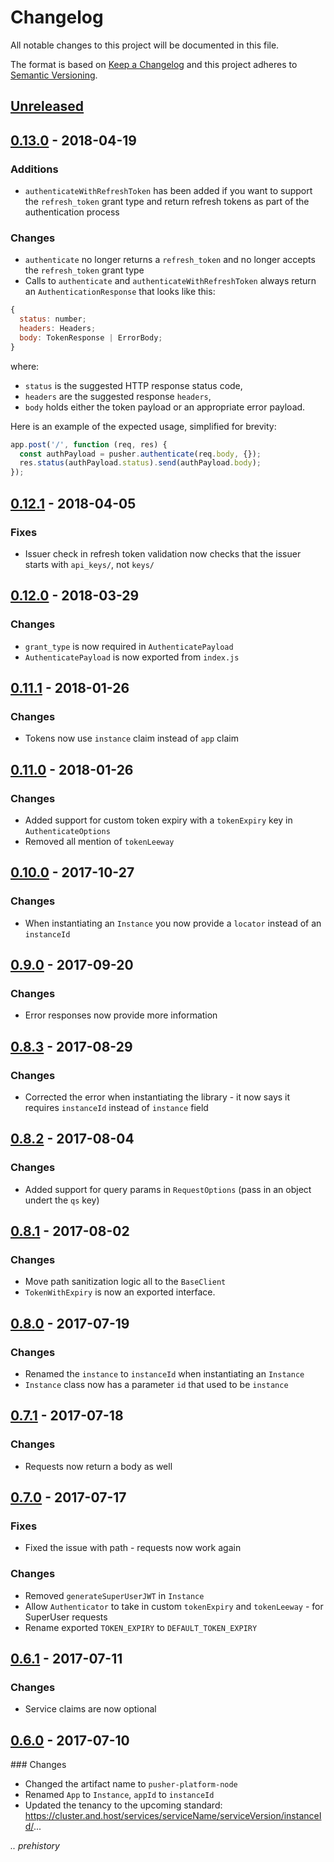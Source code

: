 # Changelog
All notable changes to this project will be documented in this file.

The format is based on [Keep a Changelog](http://keepachangelog.com/en/1.0.0/)
and this project adheres to [Semantic Versioning](http://semver.org/spec/v2.0.0.html).

## [Unreleased](https://github.com/pusher/pusher-platform-node/compare/0.13.0...HEAD)

## [0.13.0](https://github.com/pusher/pusher-platform-node/compare/0.12.1...0.13.0) - 2018-04-19

### Additions

- `authenticateWithRefreshToken` has been added if you want to support the `refresh_token` grant type and return refresh tokens as part of the authentication process

### Changes

- `authenticate` no longer returns a `refresh_token` and no longer accepts the `refresh_token` grant type
- Calls to `authenticate` and `authenticateWithRefreshToken` always return an `AuthenticationResponse` that looks like this:

```js
{
  status: number;
  headers: Headers;
  body: TokenResponse | ErrorBody;
}
```

where:

* `status` is the suggested HTTP response status code,
* `headers` are the suggested response `headers`,
* `body` holds either the token payload or an appropriate error payload.

Here is an example of the expected usage, simplified for brevity:

```js
app.post('/', function (req, res) {
  const authPayload = pusher.authenticate(req.body, {});
  res.status(authPayload.status).send(authPayload.body);
});
```

## [0.12.1](https://github.com/pusher/pusher-platform-node/compare/0.12.0...0.12.1) - 2018-04-05

### Fixes

- Issuer check in refresh token validation now checks that the issuer starts with `api_keys/`, not `keys/`

## [0.12.0](https://github.com/pusher/pusher-platform-node/compare/0.11.1...0.12.0) - 2018-03-29

### Changes

- `grant_type` is now required in `AuthenticatePayload`
- `AuthenticatePayload` is now exported from `index.js`

## [0.11.1](https://github.com/pusher/pusher-platform-node/compare/0.11.0...0.11.1) - 2018-01-26

### Changes

- Tokens now use `instance` claim instead of `app` claim

## [0.11.0](https://github.com/pusher/pusher-platform-node/compare/0.10.0...0.11.0) - 2018-01-26

### Changes

- Added support for custom token expiry with a `tokenExpiry` key in `AuthenticateOptions`
- Removed all mention of `tokenLeeway`

## [0.10.0](https://github.com/pusher/pusher-platform-node/compare/0.9.0...0.10.0) - 2017-10-27

### Changes

- When instantiating an `Instance` you now provide a `locator` instead of an `instanceId`

## [0.9.0](https://github.com/pusher/pusher-platform-node/compare/0.8.3...0.9.0) - 2017-09-20

### Changes

- Error responses now provide more information

## [0.8.3](https://github.com/pusher/pusher-platform-node/compare/0.8.2...0.8.3) - 2017-08-29

### Changes

- Corrected the error when instantiating the library - it now says it requires `instanceId` instead of `instance` field

## [0.8.2](https://github.com/pusher/pusher-platform-node/compare/0.8.1...0.8.2) - 2017-08-04

### Changes

- Added support for query params in `RequestOptions` (pass in an object undert the `qs` key)

## [0.8.1](https://github.com/pusher/pusher-platform-node/compare/0.3.0...0.8.1) - 2017-08-02

### Changes

- Move path sanitization logic all to the `BaseClient`
- `TokenWithExpiry` is now an exported interface.

## [0.8.0](https://github.com/pusher/pusher-platform-node/compare/0.7.1...0.8.0) - 2017-07-19

### Changes

- Renamed the `instance` to `instanceId` when instantiating an `Instance`
- `Instance` class now has a parameter `id` that used to be `instance`

## [0.7.1](https://github.com/pusher/pusher-platform-node/compare/0.7.0...0.7.1) - 2017-07-18

### Changes

- Requests now return a body as well

## [0.7.0](https://github.com/pusher/pusher-platform-node/compare/0.6.1...0.7.0) - 2017-07-17

### Fixes

- Fixed the issue with path - requests now work again

### Changes

- Removed `generateSuperUserJWT` in `Instance`
- Allow `Authenticator` to take in custom `tokenExpiry` and `tokenLeeway` - for SuperUser requests
- Rename exported `TOKEN_EXPIRY` to `DEFAULT_TOKEN_EXPIRY`

## [0.6.1](https://github.com/pusher/pusher-platform-node/compare/0.6.0...0.6.1) - 2017-07-11

### Changes

- Service claims are now optional

## [0.6.0](https://github.com/pusher/pusher-platform-node/compare/0.5.0...0.6.0) - 2017-07-10

### Changes

- Changed the artifact name to `pusher-platform-node`
- Renamed `App` to `Instance`, `appId` to `instanceId`
- Updated the tenancy to the upcoming standard: https://cluster.and.host/services/serviceName/serviceVersion/instanceId/...


_.. prehistory_
